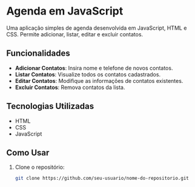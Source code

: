 # Agenda em JavaScript

Uma aplicação simples de agenda desenvolvida em JavaScript, HTML e CSS. Permite adicionar, listar, editar e excluir contatos.

## Funcionalidades

- **Adicionar Contatos**: Insira nome e telefone de novos contatos.
- **Listar Contatos**: Visualize todos os contatos cadastrados.
- **Editar Contatos**: Modifique as informações de contatos existentes.
- **Excluir Contatos**: Remova contatos da lista.

## Tecnologias Utilizadas

- HTML
- CSS
- JavaScript

## Como Usar

1. Clone o repositório:
   ```bash
   git clone https://github.com/seu-usuario/nome-do-repositorio.git
   
